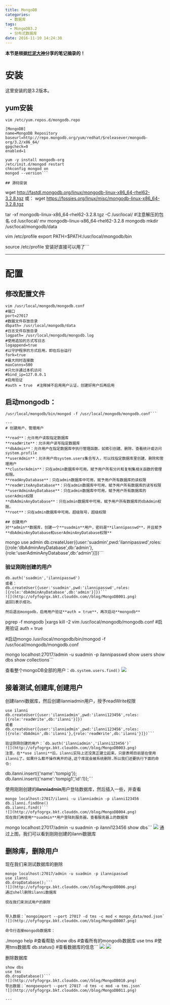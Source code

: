 ```yaml
---
title: MongoDB
categories:
  - 数据库
tags:
  - MongoDB3.2
  - 分布式数据库
date: 2016-11-10 14:24:38
---
```


**本节是根据[烂泥大神](http://www.ilanni.com/)分享的笔记摘录的！**

# 安装
这里安装的是3.2版本。

## yum安装
```
vim /etc/yum.repos.d/mongodb.repo

[MongoDB]
name=MongoDB Repository
baseurl=http://repo.mongodb.org/yum/redhat/$releasever/mongodb-org/3.2/x86_64/
gpgcheck=0
enabled=1

yum -y install mongodb-org
/etc/init.d/mongod restart
chkconfig mongod on
mongod --version```

## 源码安装
```
wget http://fastdl.mongodb.org/linux/mongodb-linux-x86_64-rhel62-3.2.8.tgz
或：
wget https://fossies.org/linux/misc/mongodb-linux-x86_64-3.2.8.tgz

tar -xf mongodb-linux-x86_64-rhel62-3.2.8.tgz -C /usr/local/    #注意解压的包名
cd /usr/local/
mv mongodb-linux-x86_64-rhel62-3.2.8 mongodb
mkdir /usr/local/mongodb/data

vim /etc/profile
export PATH=$PATH:/usr/local/mongodb/bin

source /etc/profile
安装好直接可以用了```

---
# 配置
## 修改配置文件
```
vim /usr/local/mongodb/mongodb.conf
#端口
port=27017
#数据文件存放目录
dbpath= /usr/local/mongodb/data
#日志文件存放目录
logpath= /usr/local/mongodb/mongodb.log
#使用追加的方式写日志
logappend=true
#以守护程序的方式启用，即在后台运行
fork=true
#最大同时连接数
maxConns=500
#只允许通过本机访问
#bind_ip=127.0.0.1
#启用验证
#auth = true  #注释掉不启用用户认证，创建好用户后再启用
```


## 启动mongodb：
```
/usr/local/mongodb/bin/mongod -f /usr/local/mongodb/mongodb.conf```

---
# 创建用户、管理用户

**read**：允许用户读取指定数据库
**readWrite**：允许用户读写指定数据库
**dbAdmin**：允许用户在指定数据库中执行管理函数，如索引创建、删除，查看统计或访问system.profile
**userAdmin**：允许用户向system.users集合写入，可以找指定数据库里创建、删除和管理用户
**clusterAdmin**：只在admin数据库中可用，赋予用户所有分片和复制集相关函数的管理权限。
**readAnyDatabase**：只在admin数据库中可用，赋予用户所有数据库的读权限
**readWriteAnyDatabase**：只在admin数据库中可用，赋予用户所有数据库的读写权限
**userAdminAnyDatabase**：只在admin数据库中可用，赋予用户所有数据库的userAdmin权限
**dbAdminAnyDatabase**：只在admin数据库中可用，赋予用户所有数据库的dbAdmin权限。
**root**：只在admin数据库中可用。超级账号，超级权限

## 创建用户
对**admin**数据库，创建一个**suadmin**用户，密码是**ilannipasswd**，并且赋予**dbAdminAnyDatabase和userAdminAnyDatabase权限**
```
mongo
use admin
db.createUser({user:'suadmin',pwd:'ilannipasswd',roles:[{role:'dbAdminAnyDatabase',db:'admin'},{role:'userAdminAnyDatabase',db:'admin'}]})```

### 验证刚刚创建的用户
```
db.auth('suadmin','ilannipasswd')
或者：
db.createUser({user:'suadmin',pwd:'ilannipasswd',roles:[{role:'dbAdminAnyDatabase',db:'admin'}]})```
![](http://ofyfogrgx.bkt.clouddn.com//blog/MongoDB001.png)
返回1表示成功。

然后退出mongodb，启用用户验证**auth = true**，再次启动**mongodb**
```
pgrep -f mongodb |xargs kill -2
vim /usr/local/mongodb/mongodb.conf
#启用验证
auth = true

#启动mongo
/usr/local/mongodb/bin/mongod -f /usr/local/mongodb/mongodb.conf


mongo localhost:27017/admin -u suadmin -p ilannipasswd
show users
show dbs
show collections```

查看整个mongoDB全部的用户：`db.system.users.find()`
![](http://ofyfogrgx.bkt.clouddn.com//blog/MongoDB002.png)

## 接着测试,创建库,创建用户
创建ilanni数据库，然后创建ilanniadmin用户，授予readWrite权限
```
use ilanni
db.createUser({user:'ilanniadmin',pwd:'ilanni123456',roles:[{role:'readWrite',db:'ilanni'}]})
或者
db.createUser({user:'ilanniadmin',pwd:'ilanni123456',roles:[{role:'dbAdmin',db:'ilanni'},{role:'readWrite',db:'ilanni'}]})```

验证刚刚创建的用户：`db.auth('ilanniadmin','ilanni123456')`
![](http://ofyfogrgx.bkt.clouddn.com//blog/MongoDB003.png)
注意，在**use ilanni**后，ilanni实际上还没真正建立起来，只是表明目前是在使用ilanni了。如果什么都不操作离开的话,这个库就会被系统删除.所以我们还要执行下面的命令:
```
db.ilanni.insert({'name':'tompig'});
db.ilanni.insert({'name':'tompig1','id':1});```

使用刚刚创建的**ilanniadmin**用户登陆数据库，然后插入一些，并查看
```
mongo localhost:27017/ilanni -u ilanniadmin -p ilanni123456
db.ilanni.findOne()
db.ilanni.find()```
![](http://ofyfogrgx.bkt.clouddn.com//blog/MongoDB004.png)
现在我们再使用**suadmin**用户登陆到服务器，查看服务器上的数据库
```
mongo localhost:27017/admin -u suadmin -p ilanni123456
show dbs```
![](http://ofyfogrgx.bkt.clouddn.com//blog/MongoDB005.png)
通过上图，我们可以看到刚刚创建的ilanni数据库

## 删除库，删除用户
现在我们来测试数据库的删除
```
mongo localhost:27017/admin -u suadmin -p ilannipasswd
use ilanni
db.dropDatabase();```
![](http://ofyfogrgx.bkt.clouddn.com//blog/MongoDB006.png)
通过shell删除ilanni数据库

现在我们来测试用户的删除


导入数据：`mongoimport --port 27017 -d tms -c mod < mongo_data/mod.json`
![](http://ofyfogrgx.bkt.clouddn.com//blog/MongoDB007.png)

命令行连接mongodb数据库：
```
./mongo
help        #查看帮助
show dbs    #查看所有的mongodb数据库
use tms     #使用tms数据库
db.status() #查看数据库的信息```
![](http://ofyfogrgx.bkt.clouddn.com//blog/MongoDB008.png)
![](http://ofyfogrgx.bkt.clouddn.com//blog/MongoDB009.png)

删除数据库
```
show dbs
use tms
db.dropDatabase()```
![](http://ofyfogrgx.bkt.clouddn.com//blog/MongoDB010.png)
导出数据：`mongoexport --port 27017 -d tms -c mod -o tms.json`
![](http://ofyfogrgx.bkt.clouddn.com//blog/MongoDB011.png)

---







